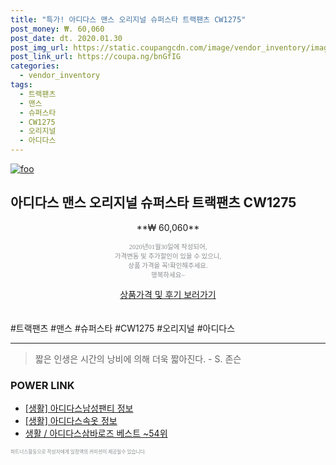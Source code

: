 ```yaml
--- 
title: "특가! 아디다스 맨스 오리지널 슈퍼스타 트랙팬츠 CW1275" 
post_money: ₩. 60,060 
post_date: dt. 2020.01.30 
post_img_url: https://static.coupangcdn.com/image/vendor_inventory/images/2018/01/24/18/2/353e9320-3a5f-4689-82fb-d47c4f647095.jpg 
post_link_url: https://coupa.ng/bnGfIG 
categories: 
  - vendor_inventory 
tags: 
  - 트랙팬츠 
  - 맨스 
  - 슈퍼스타 
  - CW1275 
  - 오리지널 
  - 아디다스 
--- 
```

[![foo](https://static.coupangcdn.com/image/vendor_inventory/images/2018/01/24/18/2/353e9320-3a5f-4689-82fb-d47c4f647095.jpg)](https://coupa.ng/bnGfIG) 

## 아디다스 맨스 오리지널 슈퍼스타 트랙팬츠 CW1275 
<p style="text-align: center;">**₩ 60,060**</p> 
<p style="text-align: center;"><span style="color: #898c8f; font-family: Georgia,Times,serif; font-size: 0.75em;">2020년01월30일에 작성되어, <br>가격변동 및 추가할인이 있을 수 있으니,<br> 상품 가격을 꼭!확인해주세요.<br>행복하세요~</span> 
</p>	 
<div markdown="0" style="text-align: center;"><a href="https://coupa.ng/bnGfIG" class="btn btn--success">상품가격 및 후기 보러가기</a></div> 
<br><br> 
  #트랙팬츠 #맨스 #슈퍼스타 #CW1275 #오리지널 #아디다스 
<hr> 

> 짧은 인생은 시간의 낭비에 의해 더욱 짧아진다. - S. 존슨   


### POWER LINK

* <a href="https://blog.naver.com/fash111/221768673931" target="_blank"> [생활] 아디다스남성팬티 정보 </a>
* <a href="https://blog.naver.com/santokki14/221768056147" target="_blank"> [생활] 아디다스속옷 정보 </a>
* <a href="https://blog.naver.com/santokki14/221777201747" target="_blank">생활 / 아디다스삼바로즈 베스트 ~54위</a>

<span style="color: #898c8f; font-family: Georgia,Times,serif; font-size: 0.55em;">파트너스활동으로 작성자에게 일정액의 커미션이 제공될수 있습니다.</span> 
